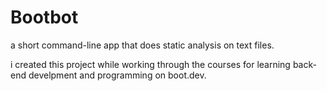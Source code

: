 # Bootbot

a short command-line app that does static analysis on text files.

i created this project while working through the courses for learning back-end develpment and programming on boot.dev.
